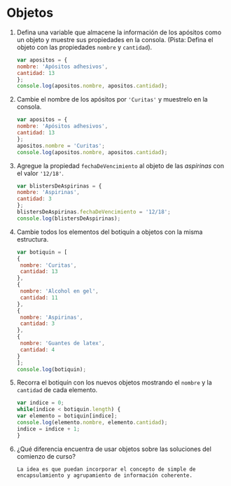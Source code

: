 # Objetos

1. Defina una variable que almacene la información de los apósitos como un objeto y muestre sus propiedades en la consola. \(Pista: Defina el objeto con las propiedades `nombre` y `cantidad`\).

   ```javascript
   var apositos = {
   nombre: 'Apósitos adhesivos',
   cantidad: 13
   };
   console.log(apositos.nombre, apositos.cantidad);
   ```

2. Cambie el nombre de los apósitos por `'Curitas'` y muestrelo en la consola.

   ```javascript
   var apositos = {
   nombre: 'Apósitos adhesivos',
   cantidad: 13
   };
   apositos.nombre = 'Curitas';
   console.log(apositos.nombre, apositos.cantidad);
   ```

3. Agregue la propiedad `fechaDeVencimiento` al objeto de las _aspirinas_ con el valor `'12/18'`.

   ```javascript
   var blistersDeAspirinas = {
   nombre: 'Aspirinas',
   cantidad: 3
   };
   blistersDeAspirinas.fechaDeVencimiento = '12/18';
   console.log(blistersDeAspirinas);
   ```

4. Cambie todos los elementos del botiquín a objetos con la misma estructura.

   ```javascript
   var botiquin = [
   {
    nombre: 'Curitas',
    cantidad: 13
   }, 
   {
    nombre: 'Alcohol en gel',
    cantidad: 11
   },
   {
    nombre: 'Aspirinas',
    cantidad: 3
   },
   {
    nombre: 'Guantes de latex',
    cantidad: 4
   }
   ]; 
   console.log(botiquin);
   ```

5. Recorra el botiquín con los nuevos objetos mostrando el `nombre` y la `cantidad` de cada elemento.

   ```javascript
   var indice = 0;
   while(indice < botiquin.length) {
   var elemento = botiquin[indice];
   console.log(elemento.nombre, elemento.cantidad);
   indice = indice + 1;
   }
   ```

6. ¿Qué diferencia encuentra de usar objetos sobre las soluciones del comienzo de curso?

   ```text
   La idea es que puedan incorporar el concepto de simple de encapsulamiento y agrupamiento de información coherente.
   ```

